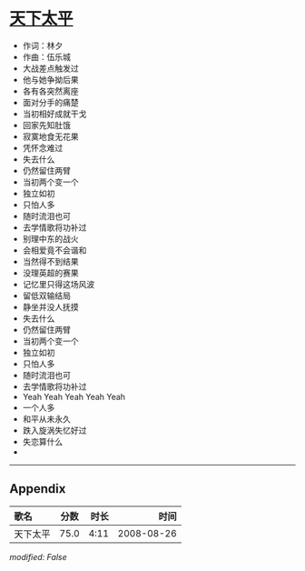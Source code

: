 # [天下太平](https://music.163.com/song?id=64931)

* 作词：林夕
* 作曲：伍乐城
* 大战差点触发过
* 他与她争拗后果
* 各有各突然离座
* 面对分手的痛楚
* 当初相好成就干戈
* 回家先知肚饿
* 寂寞地食无花果
* 凭怀念难过
* 失去什么
* 仍然留住两臂
* 当初两个变一个
* 独立如初
* 只怕人多
* 随时流泪也可
* 去学情歌将功补过
* 别理中东的战火
* 会相爱竟不会谐和
* 当然得不到结果
* 没理英超的赛果
* 记忆里只得这场风波
* 留低双输结局
* 静坐并没人抚摸
* 失去什么
* 仍然留住两臂
* 当初两个变一个
* 独立如初
* 只怕人多
* 随时流泪也可
* 去学情歌将功补过
* Yeah Yeah Yeah Yeah Yeah
* 一个人多
* 和平从未永久
* 跌入旋涡失忆好过
* 失恋算什么
* 


---

## Appendix

|歌名|分数|时长|时间|
|:---|:---:|---:|---:|
|天下太平|75.0|4:11|2008-08-26

*modified: False*